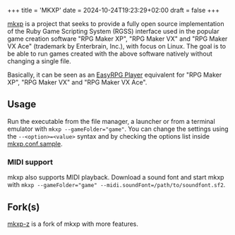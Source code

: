 +++
title = 'MKXP'
date = 2024-10-24T19:23:29+02:00
draft = false
+++

[mkxp](https://github.com/Ancurio/mkxp) is a project that seeks to provide a fully open source implementation of the Ruby Game Scripting System (RGSS) interface used in the popular game creation software "RPG Maker XP", "RPG Maker VX" and "RPG Maker VX Ace" (trademark by Enterbrain, Inc.), with focus on Linux. The goal is to be able to run games created with the above software natively without changing a single file.

Basically, it can be seen as an [EasyRPG Player](https://github.com/EasyRPG/Player) equivalent for "RPG Maker XP", "RPG Maker VX" and "RPG Maker VX Ace".

## Usage

Run the executable from the file manager, a launcher or from a terminal emulator with `mkxp --gameFolder="game"`. You can change the settings using the `--<option>=<value>` syntax and by checking the options list inside [mkxp.conf.sample](https://github.com/Ancurio/mkxp/blob/master/mkxp.conf.sample).

### MIDI support

mkxp also supports MIDI playback. Download a sound font and start mkxp with `mkxp --gameFolder="game" --midi.soundFont=/path/to/soundfont.sf2`.

## Fork(s)

[mkxp-z](https://github.com/mkxp-z/mkxp-z) is a fork of mkxp with more features.
